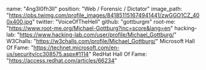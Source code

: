 name: "4ng3l0fh3ll"
position: "Web / Forensic / Dictator"
image_path: "https://pbs.twimg.com/profile_images/841851151674941441/zwGGO1CZ_400x400.jpg"
twitter: "VoiceOfTheHell"
github: "gottburgm"
root-me: "https://www.root-me.org/Michael-Gottburg?inc=score&lang=en"
hacking-lab: "https://www.hacking-lab.com/user/profile/Michael_Gottburg/"
W3Challs: "https://w3challs.com/profile/Michael_Gottburg/"
Microsoft Hall Of Fame: "https://technet.microsoft.com/en-us/security/cc308575.aspx#1114"
RedHat Hall Of Fame: "https://access.redhat.com/articles/66234"